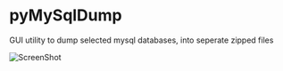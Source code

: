 pyMySqlDump
===========

GUI utility to dump selected mysql databases, into seperate zipped files

![ScreenShot](https://raw.github.com/captainju/pyMySqlDump/master/capture.png)
